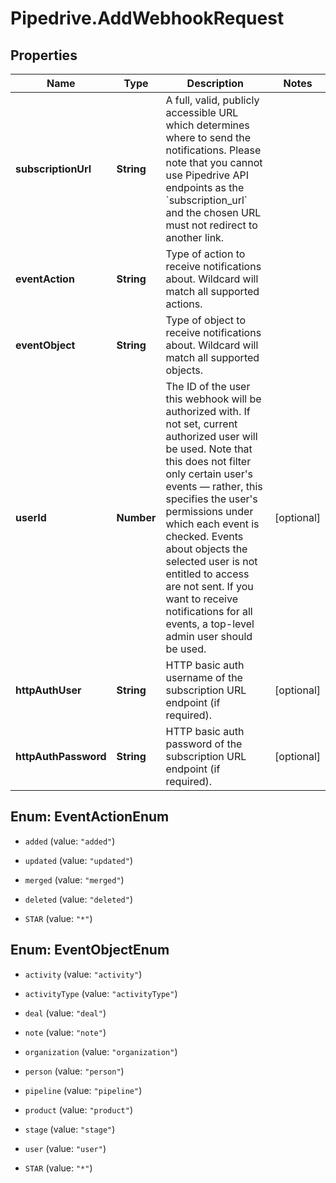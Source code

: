 # Pipedrive.AddWebhookRequest

## Properties

Name | Type | Description | Notes
------------ | ------------- | ------------- | -------------
**subscriptionUrl** | **String** | A full, valid, publicly accessible URL which determines where to send the notifications. Please note that you cannot use Pipedrive API endpoints as the &#x60;subscription_url&#x60; and the chosen URL must not redirect to another link. | 
**eventAction** | **String** | Type of action to receive notifications about. Wildcard will match all supported actions. | 
**eventObject** | **String** | Type of object to receive notifications about. Wildcard will match all supported objects. | 
**userId** | **Number** | The ID of the user this webhook will be authorized with. If not set, current authorized user will be used. Note that this does not filter only certain user&#39;s events — rather, this specifies the user&#39;s permissions under which each event is checked. Events about objects the selected user is not entitled to access are not sent. If you want to receive notifications for all events, a top-level admin user should be used. | [optional] 
**httpAuthUser** | **String** | HTTP basic auth username of the subscription URL endpoint (if required). | [optional] 
**httpAuthPassword** | **String** | HTTP basic auth password of the subscription URL endpoint (if required). | [optional] 



## Enum: EventActionEnum


* `added` (value: `"added"`)

* `updated` (value: `"updated"`)

* `merged` (value: `"merged"`)

* `deleted` (value: `"deleted"`)

* `STAR` (value: `"*"`)





## Enum: EventObjectEnum


* `activity` (value: `"activity"`)

* `activityType` (value: `"activityType"`)

* `deal` (value: `"deal"`)

* `note` (value: `"note"`)

* `organization` (value: `"organization"`)

* `person` (value: `"person"`)

* `pipeline` (value: `"pipeline"`)

* `product` (value: `"product"`)

* `stage` (value: `"stage"`)

* `user` (value: `"user"`)

* `STAR` (value: `"*"`)




